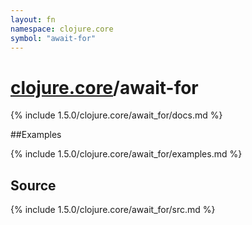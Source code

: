 ```yaml
---
layout: fn
namespace: clojure.core
symbol: "await-for"
---
```


# [clojure.core](../)/await-for

{% include 1.5.0/clojure.core/await_for/docs.md %}

##Examples

{% include 1.5.0/clojure.core/await_for/examples.md %}
## Source
{% include 1.5.0/clojure.core/await_for/src.md %}

